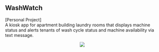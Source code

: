 ## WashWatch
[Personal Project]<br>
A kiosk app for apartment building laundry rooms that displays machine status and alerts tenants of wash cycle status and machine availability via text message.
<p align="center">
 <img src="http://i.imgur.com/o4qOGy8.png"/>
</p>
